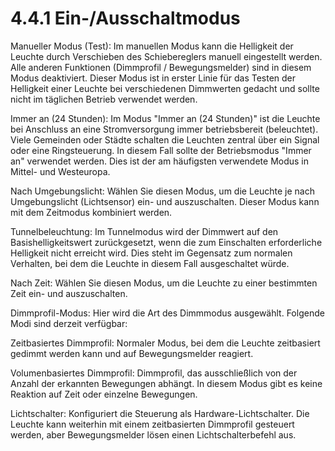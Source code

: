 # 4.4.1 Ein-/Ausschaltmodus

Manueller Modus (Test):
Im manuellen Modus kann die Helligkeit der Leuchte durch Verschieben des Schiebereglers manuell eingestellt werden. Alle anderen Funktionen (Dimmprofil / Bewegungsmelder) sind in diesem Modus deaktiviert.
Dieser Modus ist in erster Linie für das Testen der Helligkeit einer Leuchte bei verschiedenen Dimmwerten gedacht und sollte nicht im täglichen Betrieb verwendet werden.

Immer an (24 Stunden):
Im Modus "Immer an (24 Stunden)" ist die Leuchte bei Anschluss an eine Stromversorgung immer betriebsbereit (beleuchtet). Viele Gemeinden oder Städte schalten die Leuchten zentral über ein Signal oder eine Ringsteuerung. In diesem Fall sollte der Betriebsmodus "Immer an" verwendet werden. Dies ist der am häufigsten verwendete Modus in Mittel- und Westeuropa.

Nach Umgebungslicht:
Wählen Sie diesen Modus, um die Leuchte je nach Umgebungslicht (Lichtsensor) ein- und auszuschalten. Dieser Modus kann mit dem Zeitmodus kombiniert werden.

Tunnelbeleuchtung:
Im Tunnelmodus wird der Dimmwert auf den Basishelligkeitswert zurückgesetzt, wenn die zum Einschalten erforderliche Helligkeit nicht erreicht wird. Dies steht im Gegensatz zum normalen Verhalten, bei dem die Leuchte in diesem Fall ausgeschaltet würde.

Nach Zeit:
Wählen Sie diesen Modus, um die Leuchte zu einer bestimmten Zeit ein- und auszuschalten.

Dimmprofil-Modus:
Hier wird die Art des Dimmmodus ausgewählt. Folgende Modi sind derzeit verfügbar:

Zeitbasiertes Dimmprofil:
Normaler Modus, bei dem die Leuchte zeitbasiert gedimmt werden kann und auf Bewegungsmelder reagiert.

Volumenbasiertes Dimmprofil:
Dimmprofil, das ausschließlich von der Anzahl der erkannten Bewegungen abhängt. In diesem Modus gibt es keine Reaktion auf Zeit oder einzelne Bewegungen.

Lichtschalter:
Konfiguriert die Steuerung als Hardware-Lichtschalter. Die Leuchte kann weiterhin mit einem zeitbasierten Dimmprofil gesteuert werden, aber Bewegungsmelder lösen einen Lichtschalterbefehl aus. 